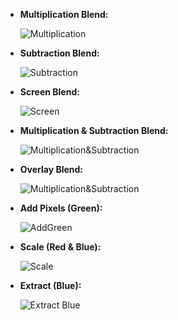 
- **Multiplication Blend:** 

    ![Multiplication](https://github.com/opendatasurgeon/tgaImageProcessing/blob/main/description%20images/multiplication.jpg)

- **Subtraction Blend:** 

    ![Subtraction](https://github.com/opendatasurgeon/tgaImageProcessing/blob/main/description%20images/subtraction.jpg)

- **Screen Blend:** 

    ![Screen](https://github.com/opendatasurgeon/tgaImageProcessing/blob/main/description%20images/screen.jpg)

- **Multiplication & Subtraction Blend:** 

    ![Multiplication&Subtraction](https://github.com/opendatasurgeon/tgaImageProcessing/blob/main/description%20images/multiplication_subtraction.jpg)

- **Overlay Blend:** 

    ![Multiplication&Subtraction](https://github.com/opendatasurgeon/tgaImageProcessing/blob/main/description%20images/overlay.jpg)
    
- **Add Pixels (Green):** 

    ![AddGreen](https://github.com/opendatasurgeon/tgaImageProcessing/blob/main/description%20images/addgreen.jpg)

- **Scale (Red & Blue):** 

    ![Scale](https://github.com/opendatasurgeon/tgaImageProcessing/blob/main/description%20images/scaleredblue.jpg)

- **Extract (Blue):** 

    ![Extract Blue](https://github.com/opendatasurgeon/tgaImageProcessing/blob/main/description%20images/extract_blue.jpg)
